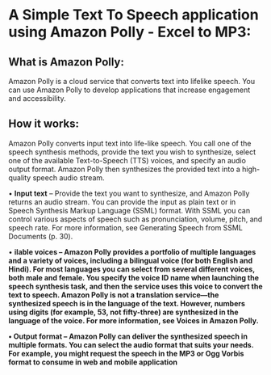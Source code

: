 # A Simple Text To Speech application using Amazon Polly - Excel to MP3:
## What is Amazon Polly:
Amazon Polly is a cloud service that converts text into lifelike speech. You can use Amazon Polly to develop applications that increase engagement and accessibility.

## How it works:
Amazon Polly converts input text into life-like speech. You call one of the speech synthesis methods,
provide the text you wish to synthesize, select one of the available Text-to-Speech (TTS) voices, and
specify an audio output format. Amazon Polly then synthesizes the provided text into a high-quality
speech audio stream.

• <b>Input text</b> – Provide the text you want to synthesize, and Amazon Polly returns an audio stream. You
can provide the input as plain text or in Speech Synthesis Markup Language (SSML) format. With SSML
you can control various aspects of speech such as pronunciation, volume, pitch, and speech rate. For
more information, see Generating Speech from SSML Documents (p. 30).
 
• <b>ilable voices – Amazon Polly provides a portfolio of multiple languages and a variety of voices,
including a bilingual voice (for both English and Hindi). For most languages you can select from several
different voices, both male and female. You specify the voice ID name when launching the speech
synthesis task, and then the service uses this voice to convert the text to speech. Amazon Polly is
not a translation service—the synthesized speech is in the language of the text. However, numbers
using digits (for example, 53, not fifty-three) are synthesized in the language of the voice. For more
information, see Voices in Amazon Polly.
 
• <b>Output format – Amazon Polly can deliver the synthesized speech in multiple formats. You can select
the audio format that suits your needs. For example, you might request the speech in the MP3 or Ogg
Vorbis format to consume in web and mobile application
